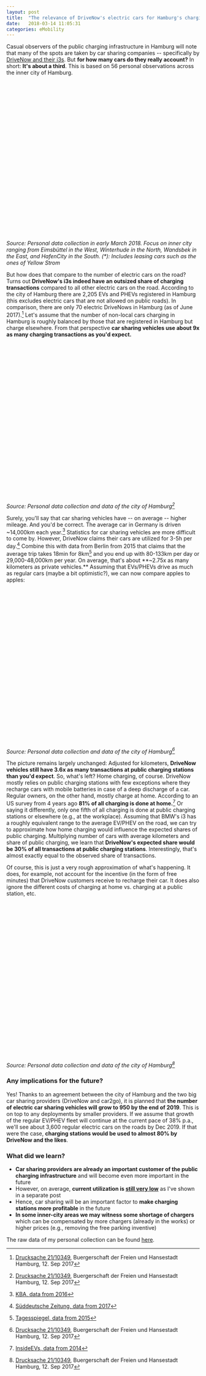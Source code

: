 ```yaml
---
layout: post
title:  "The relevance of DriveNow's electric cars for Hamburg's charging infrastructure"
date:   2018-03-14 11:05:31
categories: eMobility
---
```


Casual observers of the public charging infrastructure in Hamburg will note that many of the spots are taken by car sharing companies -- specifically by [DriveNow and their i3s](https://www.drive-now.com/de/de/cars/bmw-i3). But **for how many cars do they really account?** In short: **It's about a third**. This is based on 56 personal observations across the inner city of Hamburg. 

<div class="chart-container" style="position: relative; min-height:400px">
<canvas id="chargingChart1"></canvas>
</div>
<script>
  window.chartColors = {
    red: 'rgb(255, 99, 132)',
    orange: 'rgb(255, 159, 64)',
    yellow: 'rgb(255, 205, 86)',
    green: 'rgb(75, 192, 192)',
    blue: 'rgb(54, 162, 235)',
    purple: 'rgb(153, 102, 255)',
    grey: 'rgb(201, 203, 207)'
  };
  var ctx = document.getElementById("chargingChart1").getContext('2d');
  Chart.defaults.global.defaultFontSize = 16;
  Chart.defaults.global.defaultFontColor = '#111';
  Chart.defaults.global.maintainAspectRatio = false;
  var chargingChart1 = new Chart(ctx, {
      type: 'bar',
      data: {
          labels: ['Local (HH)', 'DriveNow', 'Non-local', 'Other private*'],
          datasets: [{
            label: 'Share of observed charging transactions',
            borderColor: window.chartColors.blue,
            backgroundColor: window.chartColors.blue,
            fill: false,
            data: [
              25/0.56, 16/0.56, 11/0.56, 4/0.56
            ],
            yAxisID: 'y-axis-1',
          }]

      },
      options: {
            tooltips: {
                callbacks: {
                    label: function(tooltipItem, data) {
                        return Math.round(tooltipItem.yLabel*10)/10+'%';
                    }
                }
            },
          responsive: true,
          hoverMode: 'index',
          stacked: false,
          title: {
            display: true,
            text: 'DriveNow accounts for ~30% of all public charging (n=56)'
          },
          scales: {
          		xAxes: [ {
              	scaleLabel: {
                	display: true,
                  labelString: 'License plates'
                }
              }],
              yAxes: [{
                type: 'linear', 
                display: true,
                position: 'left',
                ticks: {
                  min: 0,
                  max: 50,
                  callback: function(value) {
                  	return value + "%"
                  }
                },
                id: 'y-axis-1'
              }],
            }
      }
  });
</script>

_Source: Personal data collection in early March 2018. Focus on inner city ranging from Eimsbüttel in the West, Winterhude in the North, Wandsbek in the East, and HafenCity in the South. (*): Includes leasing cars such as the ones of Yellow Strom_

But how does that compare to the number of electric cars on the road? Turns out **DriveNow's i3s indeed have an outsized share of charging transactions** compared to all other electric cars on the road. According to the city of Hamburg there are 2,205 EVs and PHEVs registered in Hamburg (this excludes electric cars that are not allowed on public roads). In comparison, there are only 70 electric DriveNows in Hamburg (as of June 2017).[^1] Let's assume that the number of non-local cars charging in Hamburg is roughly balanced by those that are registered in Hamburg but charge elsewhere. From that perspective **car sharing vehicles use about 9x as many charging transactions as you'd expect.** 

<div class="chart-container" style="position: relative; min-height:400px">
<canvas id="chargingChart2"></canvas>
</div>
<script>
  window.chartColors = {
    red: 'rgb(255, 99, 132)',
    orange: 'rgb(255, 159, 64)',
    yellow: 'rgb(255, 205, 86)',
    green: 'rgb(75, 192, 192)',
    blue: 'rgb(54, 162, 235)',
    purple: 'rgb(153, 102, 255)',
    grey: 'rgb(201, 203, 207)'
  };
  var ctx = document.getElementById("chargingChart2").getContext('2d');
  Chart.defaults.global.defaultFontSize = 16;
  Chart.defaults.global.defaultFontColor = '#111';
  Chart.defaults.global.maintainAspectRatio = false;
  var chargingChart2 = new Chart(ctx, {
      type: 'bar',
      data: {
          labels: ["Regular EVs/PHEVs",	"DriveNow's i3s"],

          datasets: [{
            label: 'Share of charging transactions',
            borderColor: window.chartColors.blue,
            backgroundColor: window.chartColors.blue,
            fill: false,
            data: [
              (56-16)/56*100, 16/56*100
            ]
          }, {
            label: 'Share of cars',
            borderColor: window.chartColors.red,
            backgroundColor: window.chartColors.red,
            fill: false,
            data: [
              2205/(2205+70)*100,	70/(2205+70)*100
            ]
          }]

      },
      options: {
            tooltips: {
                callbacks: {
                    label: function(tooltipItem, data) {
                        return Math.round(tooltipItem.yLabel*10)/10+'%';
                    }
                }
            },
          responsive: true,
          hoverMode: 'index',
          stacked: false,
          title: {
            display: true,
            text: 'DriveNow has an outsized share of charging transactions'
          },
          scales: {
              yAxes: [{
                type: 'linear', 
                display: true,
                position: 'left',
                ticks: {
                  min: 0,
                  max: 100,
                  callback: function(value) {
                  	return value + "%"
                  }
                },
                id: 'y-axis-1'
              }],
            }

      }
  });
</script>

_Source: Personal data collection and data of the city of Hamburg[^1]_

Surely, you'll say that car sharing vehicles have -- on average -- higher mileage. And you'd be correct. The average car in Germany is driven ~14,000km each year.[^2] Statistics for car sharing vehicles are more difficult to come by. However, DriveNow claims their cars are utilized for 3-5h per day.[^3] Combine this with data from Berlin from 2015 that claims that the average trip takes 18min for 8km[^4] and you end up with 80-133km per day or 29,000-48,000km per year. On average, that's about  **~2.75x as many kilometers as private vehicles.** Assuming that EVs/PHEVs drive as much as regular cars (maybe a bit optimistic?), we can now compare apples to apples:

<div class="chart-container" style="position: relative; min-height:400px">
<canvas id="chargingChart3"></canvas>
</div>
<script>
  window.chartColors = {
    red: 'rgb(255, 99, 132)',
    orange: 'rgb(255, 159, 64)',
    yellow: 'rgb(255, 205, 86)',
    green: 'rgb(75, 192, 192)',
    blue: 'rgb(54, 162, 235)',
    purple: 'rgb(153, 102, 255)',
    grey: 'rgb(201, 203, 207)'
  };
  var ctx = document.getElementById("chargingChart3").getContext('2d');
  Chart.defaults.global.defaultFontSize = 16;
  Chart.defaults.global.defaultFontColor = '#111';
  Chart.defaults.global.maintainAspectRatio = false;
  var chargingChart3 = new Chart(ctx, {
      type: 'bar',
      data: {
          labels: ["Regular EVs/PHEVs",	"DriveNow's i3s"],

          datasets: [{
            label: 'Share of charging transactions',
            borderColor: window.chartColors.blue,
            backgroundColor: window.chartColors.blue,
            fill: false,
            data: [
              (56-16)/56*100, 16/56*100
            ]
          }, {
            label: 'Share of driven kilometers',
            borderColor: window.chartColors.red,
            backgroundColor: window.chartColors.red,
            fill: false,
            data: [
              (2205*14000)/((2205*14000)+(70*((29000+48000)/2)))*100,
              (70*((29000+48000)/2))/((2205*14000)+(70*((29000+48000)/2)))*100
            ]
          }]

      },
      options: {
            tooltips: {
                callbacks: {
                    label: function(tooltipItem, data) {
                        return Math.round(tooltipItem.yLabel*10)/10+'%';
                    }
                }
            },
          responsive: true,
          hoverMode: 'index',
          stacked: false,
          title: {
            display: true,
            text: 'Adjusted for km DriveNow still has an outsized share of transactions'
          },
          scales: {
              yAxes: [{
                type: 'linear', 
                display: true,
                position: 'left',
                ticks: {
                  min: 0,
                  max: 100,
                  callback: function(value) {
                  	return value + "%"
                  }
                },
                id: 'y-axis-1'
              }],
            }

      }
  });
</script>

_Source: Personal data collection and data of the city of Hamburg[^1]_

The picture remains largely unchanged: Adjusted for kilometers, **DriveNow vehicles still have 3.6x as many transactions at public charging stations than you'd expect**. So, what's left? Home charging, of course. DriveNow mostly relies on public charging stations with few exceptions where they recharge cars with mobile batteries in case of a deep discharge of a car. Regular owners, on the other hand, mostly charge at home. According to an US survey from 4 years ago **81% of all charging is done at home.**[^5] Or saying it differently, only one fifth of all charging is done at public charging stations or elsewhere (e.g., at the workplace). Assuming that BMW's i3 has a roughly equivalent range to the average EV/PHEV on the road, we can try to approximate how home charging would influence the expected shares of public charging. Multiplying number of cars with average kilometers and share of public charging, we learn that **DriveNow's expected share would be 30% of all transactions at public charging stations**. Interestingly, that's almost exactly equal to the observed share of transactions. 

Of course, this is just a very rough approximation of what's happening. It does, for example, not account for the incentive (in the form of free minutes) that DriveNow customers receive to recharge their car. It does also ignore the different costs of charging at home vs. charging at a public station, etc. 

<div class="chart-container" style="position: relative; min-height:400px">
<canvas id="chargingChart4"></canvas>
</div>
<script>
  window.chartColors = {
    red: 'rgb(255, 99, 132)',
    orange: 'rgb(255, 159, 64)',
    yellow: 'rgb(255, 205, 86)',
    green: 'rgb(75, 192, 192)',
    blue: 'rgb(54, 162, 235)',
    purple: 'rgb(153, 102, 255)',
    grey: 'rgb(201, 203, 207)'
  };
  var ctx = document.getElementById("chargingChart4").getContext('2d');
  Chart.defaults.global.defaultFontSize = 16;
  Chart.defaults.global.defaultFontColor = '#111';
  Chart.defaults.global.maintainAspectRatio = false;
  var chargingChart4 = new Chart(ctx, {
      type: 'bar',
      data: {
          labels: ["Regular EVs/PHEVs",	"DriveNow's i3s"],

          datasets: [{
            label: 'Observed share of charging transactions',
            borderColor: window.chartColors.blue,
            backgroundColor: window.chartColors.blue,
            fill: false,
            data: [
              (56-16)/56*100, 16/56*100
            ]
          }, {
            label: 'Expected share',
            borderColor: window.chartColors.red,
            backgroundColor: window.chartColors.red,
            fill: false,
            data: [
              69.9,
              30.4
            ]
          }]

      },
      options: {
            tooltips: {
                callbacks: {
                    label: function(tooltipItem, data) {
                        return Math.round(tooltipItem.yLabel*10)/10+'%';
                    }
                }
            },
          responsive: true,
          hoverMode: 'index',
          stacked: false,
          title: {
            display: true,
            text: 'Accounting for home-charging the situation balances out'
          },
          scales: {
              yAxes: [{
                type: 'linear', 
                display: true,
                position: 'left',
                ticks: {
                  min: 0,
                  max: 80,
                  callback: function(value) {
                  	return value + "%"
                  }
                },
                id: 'y-axis-1'
              }],
            }

      }
  });
</script>

_Source: Personal data collection and data of the city of Hamburg[^1]_

### Any implications for the future?
Yes! Thanks to an agreement between the city of Hamburg and the two big car sharing providers (DriveNow and car2go), it is planned that **the number of electric car sharing vehicles will grow to 950 by the end of 2019**. This is on top to any deployments by smaller providers. If we assume that growth of the regular EV/PHEV fleet will continue at the current pace of 38% p.a., we'll see about 3,600 regular electric cars on the roads by Dec 2019. If that were the case, **charging stations would be used to almost 80% by DriveNow and the likes**.

### What did we learn?
- **Car sharing providers are already an important customer of the public charging infrastructure** and will become even more important in the future
- However, on average, **current utilization is [still very low](/emobility/2018/03/10/more-charging-points-in-hamburg-but-still-limited-uptake.html)** as I've shown in a separate post
- Hence, car sharing will be an important factor to **make charging stations more profitable** in the future
- **In some inner-city areas we may witness some shortage of chargers** which can be compensated by more chargers (already in the works) or higher prices (e.g., removing the free parking inventive)

The raw data of my personal collection can be found [here](/assets/2018-03-14-Users-of-Hamburgs-charging-infrastructure.csv).

[^1]: [Drucksache 21/10349](https://www.buergerschaft-hh.de/ParlDok/dokument/59190/haushaltsplan-2017-2018-einzelplan-7-0-%E2%80%9Ebeh%C3%B6rde-f%C3%BCr-wirtschaft-verkehr-und-innovation%E2%80%9C-hier-nachbewilligung-nach-%C2%A7-35-lho-und-stellungnahme.pdf), Buergerschaft der Freien und Hansestadt Hamburg, 12. Sep 2017

[^2]: [KBA, data from 2016](https://www.kba.de/DE/Statistik/Kraftverkehr/VerkehrKilometer/verkehr_in_kilometern_node.html)

[^3]: [Süddeutsche Zeitung, data from 2017](http://www.sueddeutsche.de/news/wirtschaft/auto---berlin-drivenow-mehr-kunden-mehr-autos-hoehere-auslastung-dpa.urn-newsml-dpa-com-20090101-180110-99-578734)

[^4]: [Tagesspiegel, data from 2015](https://www.tagesspiegel.de/berlin/neue-studie-zu-berlin-und-muenchen-carsharing-entlastet-den-verkehr-kaum/12461384.html)

[^5]: [InsideEVs, data from 2014](https://insideevs.com/most-electric-vehicle-owners-charge-at-home-in-other-news-the-sky-is-blue/)